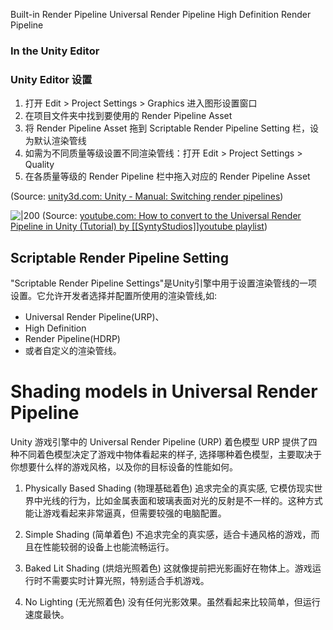 Built-in Render Pipeline
Universal Render Pipeline
High Definition Render Pipeline

### In the Unity Editor

### Unity Editor 设置

1. 打开 Edit > Project Settings > Graphics 进入图形设置窗口
2. 在项目文件夹中找到要使用的 Render Pipeline Asset
3. 将 Render Pipeline Asset 拖到 Scriptable Render Pipeline Setting 栏，设为默认渲染管线
4. 如需为不同质量等级设置不同渲染管线：打开 Edit > Project Settings > Quality
5. 在各质量等级的 Render Pipeline 栏中拖入对应的 Render Pipeline Asset


(Source:  [unity3d.com: Unity - Manual: Switching render pipelines](https://docs.unity3d.com/2020.1/Documentation/Manual/srp-setting-render-pipeline-asset.html))

![|200](https://i.ytimg.com/vi/KpTK-OraZ-g/hqdefault.jpg)
(Source:  [youtube.com: How to convert to the Universal Render Pipeline in Unity (Tutorial) by [[SyntyStudios]]](https://youtu.be/KpTK-OraZ-g?t=1)[youtube playlist](https://www.youtube.comhttps://www.youtube.com/redirect?event=infocard&redir_token=QUFFLUhqbjhVV1diT2VJblBndXZfYjhtZVVVYV91SERJd3xBQ3Jtc0tuc05RRDkxNFhpZ1YyMGxjdEE2X0pOYkFLb2ZCN0p4VWVvR0dMRTVJSmlGTTVIdjM3a2oyOWFxbWU2Nkc4X0xTN0dtM3g4WWJkWEFPaFZyaEhaWW9CMWpYZjczcy1yOU5nR1luR1NUZkR6eUMwWlRkZw&q=https%3A%2F%2Fbit.ly%2Fyt-Synty-Discord))



## Scriptable Render Pipeline Setting

"Scriptable Render Pipeline Settings"是Unity引擎中用于设置渲染管线的一项设置。它允许开发者选择并配置所使用的渲染管线,如:
- Universal Render Pipeline(URP)、
- High Definition 
- Render Pipeline(HDRP)
- 或者自定义的渲染管线。




# Shading models in Universal Render Pipeline

Unity 游戏引擎中的 Universal Render Pipeline (URP) 着色模型
URP 提供了四种不同着色模型决定了游戏中物体看起来的样子, 选择哪种着色模型，主要取决于你想要什么样的游戏风格，以及你的目标设备的性能如何。

1. Physically Based Shading (物理基础着色)
追求完全的真实感, 它模仿现实世界中光线的行为，比如金属表面和玻璃表面对光的反射是不一样的。这种方式能让游戏看起来非常逼真，但需要较强的电脑配置。

2. Simple Shading (简单着色)
不追求完全的真实感，适合卡通风格的游戏，而且在性能较弱的设备上也能流畅运行。

3. Baked Lit Shading (烘焙光照着色)
这就像提前把光影画好在物体上。游戏运行时不需要实时计算光照，特别适合手机游戏。

4. No Lighting (无光照着色)
没有任何光影效果。虽然看起来比较简单，但运行速度最快。